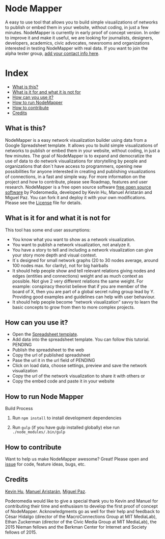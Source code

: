 Node Mapper
===========
A easy to use tool that allows you to build simple visualizations of networks to publish or embed them in your website, without coding, in just a few minutes. NodeMapper is currently in early proof of concept version. In order to improve it and make it useful, we are looking for journalists, designers, developers, academics, civic advocates, newsrooms and organizations interested in testing NodeMapper with real data. If you want to join the alpha tester group, [add your contact info here](https://docs.google.com/a/poderopedia.com/forms/d/1MEuCVvYZUcj2Isxq1IVVLg1oX_LD0F6vistF_s48HrQ/viewform).

Index
========================

* [What is this?](#what-is-this)
* [What is it for and what it is not for](#what-is-it-for-and-what-it-is-not-for)
* [How can you use it?](#how-can-you-use-it)
* [How to run NodeMapper](#how-to-run-nodemapper)
* [How to contribute](#how-to-contribute)
* [Credits](#Credits)


What is this?
-------------

NodeMapper is a easy network visualization builder using data from a Google Spreadsheet template. It allows you to build simple visualizations of networks to publish or embed them in your website, without coding, in just a few minutes. 
The goal of NodeMapper is to expand and democratize the use of data to do network visualizations for storytelling by people and organizations that don`t have access to programmers, opening new possibilities for anyone interested in creating and publishing visualizations of connections, in a fast and simple way. For more information on the project and how to contribute, please see Roadmap, features and user research.
NodeMapper is a free open source software [free open source software](https://github.com/poderomedia/node-mapper/blob/master/LICENSE) by Poderomedia, developed by Kevin Hu, Manuel Aristarán and Miguel Paz. You can fork it and deploy it with your own modifications. Please see the [License](https://github.com/poderomedia/node-mapper/blob/master/LICENSE) file for details.  

What is it for and what it is not for
-----------

This tool has some end user assumptions:
* You know what you want to show as a network visualization.
* You want to publish a network visualization, not analyze it.
* You have a story to tell and including a network visualization can give your story more depth and visual context.
* It`s designed for small network graphs (20 to 30 nodes average, around 100 nodes max. for clarity), not for big hairballs
* It should help people show and tell relevant relations giving nodes and edges (entities and connections) weight and as much context as possible. Not give 2 very different relations the same weight. For example: conspiracy theorist believe that if you are member of the board of X, then you are part of a global secret ruling group lead by Y. Providing good examples and guidelines can help with user behaviour.
* It should help people become “network visualization” savvy to learn the basic concepts to grow from then to more complex projects.

How can you use it?
---------------

* Open the [Spreadsheet template](https://docs.google.com/spreadsheets/d/1ozfvHPGlDLIE2idxnj2iDg2H_ZLJYxtgwSgjCKGfnUw/pubhtml). 
* Add data into the spreadsheet template. You can follow this tutorial. PENDING
* Publish the spreadsheet to the web
* Copy the url of published spreadsheet
* Pase the url it in the url field of PENDING
* Click on load data, choose settings, preview and save the network visualization
* Copy the url of the network visualization to share it with others or 
* Copy the embed code and paste it in your website

How to run Node Mapper
--------------------

Build Process

1. Run `npm install` to install development dependencies

2. Run `gulp` (if you have gulp installed globally) else run `./node_modules/.bin/gulp`
 
How to contribute
--------------------

Want to help us make NodeMapper awesome? Great! Please open and [issue](https://github.com/poderomedia/node-mapper/issues) for code, feature ideas, bugs, etc. 

Credits
--------------------

[Kevin Hu](http://kevinzenghu.com), [Manuel Aristarán](http://jazzido.com), [Miguel Paz](http://twitter.com/miguelpaz).

Poderomedia would like to give a special thank you to Kevin and Manuel for contributing their time and enthusiasm to develop the first proof of concept of NodeMapper. 
Acknowledgments go as well for their help and feedback to César Hidalgo (director of the MacroConnections Group at MIT MediaLab), Ethan Zuckerman (director of the Civic Media Group at MIT MediaLab), the 2015 Nieman fellows and the Berkman Center for Internet and Society fellows of 2015.
